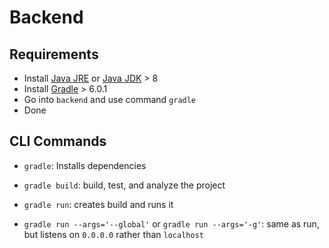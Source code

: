 # Backend

## Requirements

-   Install [Java JRE](https://www.java.com/de/download/win10.jsp) or [Java JDK](https://www.oracle.com/technetwork/java/javase/downloads/jdk11-downloads-5066655.html) > 8
-   Install [Gradle](https://gradle.org/install/) > 6.0.1
-   Go into `backend` and use command `gradle`
-   Done

## CLI Commands

-   `gradle`: Installs dependencies

-   `gradle build`: build, test, and analyze the project

-   `gradle run`: creates build and runs it

-   `gradle run --args='--global'` or `gradle run --args='-g'`: same as run, but listens on `0.0.0.0` rather than `localhost`
